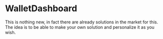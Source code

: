# WalletDashboard

This is nothing new, in fact there are already solutions in the market for this. The idea is to be able to make your own solution and personalize it as you wish.
